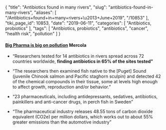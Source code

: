 {
    "title": "Antibiotics found in many rivers",
    "slug": "antibiotics-found-in-many-rivers",
    "aliases": [
        "/Antibiotics+found+in+many+rivers+\u2013+June+2019",
        "/10853"
    ],
    "tiki_page_id": 10853,
    "date": "2019-06-11",
    "categories": [
        "Antibiotics, probiotics"
    ],
    "tags": [
        "Antibiotics, probiotics",
        "antibiotics",
        "cancer",
        "health risk",
        "pollution"
    ]
}


#### [Big Pharma is big on pollution](https://articles.mercola.com/sites/articles/archive/2019/06/11/pharmaceutical-industry-pollution.aspx?utm_source=dnl&utm_medium=email&utm_content=art3&utm_campaign=20190611Z1&et_cid=DM293891&et_rid=636718371) Mercola

* “Researchers tested for 14 antibiotics in rivers spread across 72 countries worldwide,  **finding antibiotics in 65% of the sites tested”** 

* “The researchers then examined fish native to the <span>[Puget]</span> Sound (juvenile Chinook salmon and Pacific staghorn sculpin) and detected 42 of the chemical compounds in their tissue, some at levels high enough to affect growth, reproduction and/or behavior.”

* “23 pharmaceuticals, including antidepressants, sedatives, antibiotics, painkillers and anti-cancer drugs, in perch fish in Sweden”

* “The pharmaceutical industry releases 48.55 tons of carbon dioxide equivalent (CO2e) per million dollars, which works out to about 55% greater emissions than the automotive industry”